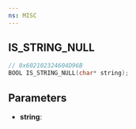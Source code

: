 ```yaml
---
ns: MISC
---
```

## IS_STRING_NULL

```c
// 0x602102324604D96B
BOOL IS_STRING_NULL(char* string);
```

## Parameters
* **string**:
